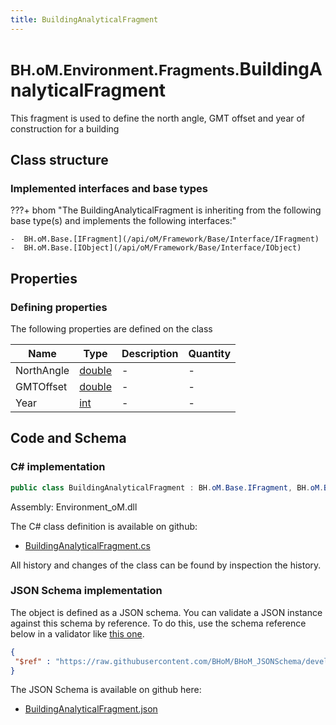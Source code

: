 ```yaml
---
title: BuildingAnalyticalFragment
---
```


# <small>BH.oM.Environment.Fragments.</small>**BuildingAnalyticalFragment**

This fragment is used to define the north angle, GMT offset and year of construction for a building

## Class structure

### Implemented interfaces and base types

???+ bhom "The BuildingAnalyticalFragment is inheriting from the following base type(s) and implements the following interfaces:"

    -  BH.oM.Base.[IFragment](/api/oM/Framework/Base/Interface/IFragment)
    -  BH.oM.Base.[IObject](/api/oM/Framework/Base/Interface/IObject)


## Properties



### Defining properties

The following properties are defined on the class

| Name             | Type             | Description      | Quantity         |
|------------------|------------------|------------------|------------------|
| NorthAngle | [double](https://learn.microsoft.com/en-us/dotnet/api/System.Double?view=netstandard-2.0) | - | - |
| GMTOffset | [double](https://learn.microsoft.com/en-us/dotnet/api/System.Double?view=netstandard-2.0) | - | - |
| Year | [int](https://learn.microsoft.com/en-us/dotnet/api/System.Int32?view=netstandard-2.0) | - | - |


## Code and Schema

### C# implementation

``` C# title="C#"
public class BuildingAnalyticalFragment : BH.oM.Base.IFragment, BH.oM.Base.IObject
```

Assembly: Environment_oM.dll

The C# class definition is available on github:

- [BuildingAnalyticalFragment.cs](https://github.com/BHoM/BHoM/blob/develop/Environment_oM/Fragments\BuildingAnalyticalFragment.cs)

All history and changes of the class can be found by inspection the history.
### JSON Schema implementation

The object is defined as a JSON schema. You can validate a JSON instance against this schema by reference. To do this, use the schema reference below in a validator like [this one](https://www.jsonschemavalidator.net/).

``` json title="JSON Schema"
{
 "$ref" : "https://raw.githubusercontent.com/BHoM/BHoM_JSONSchema/develop/Environment_oM/Fragments/BuildingAnalyticalFragment.json"
}
```

The JSON Schema is available on github here:

- [BuildingAnalyticalFragment.json](https://github.com/BHoM/BHoM_JSONSchema/blob/develop/Environment_oM/Fragments/BuildingAnalyticalFragment.json)
